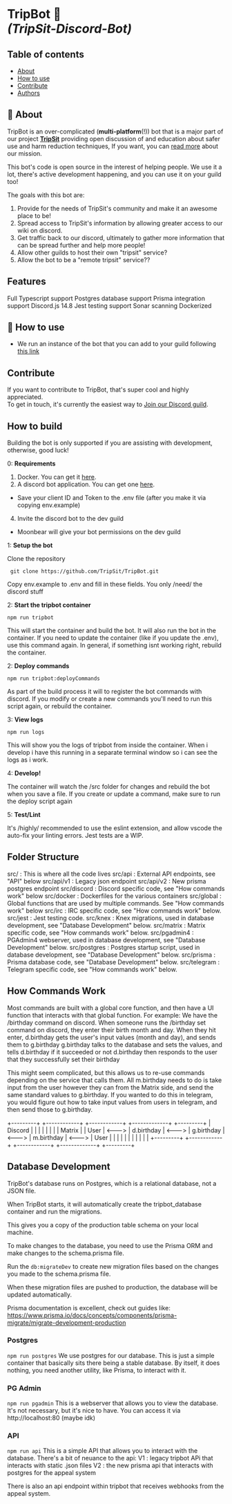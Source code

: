# TripBot 🤖 <br>*(TripSit-Discord-Bot)*

## Table of contents 
+ [About](#about)
+ [How to use](#how-to-use)
+ [Contribute](#contribute)
+ [Authors](#contributors)


## 🧐 About
TripBot is an over-complicated (**multi-platform**(!)) bot that is a major part of our project **[TripSit](https://tripsit.me)** providing open discussion of and education about safer use and harm reduction techniques, If you want, you can [read more](https://tripsit.me/about/) about our mission. 

This bot's code is open source in the interest of helping people. We use it a lot, there's active development happening, and you can use it on your guild too!

The goals with this bot are:
1) Provide for the needs of TripSit's community and make it an awesome place to be!
2) Spread access to TripSit's information by allowing greater access to our wiki on discord.
3) Get traffic back to our discord, ultimately to gather more information that can be spread further and help more people!
4) Allow other guilds to host their own "tripsit" service?
5) Allow the bot to be a "remote tripsit" service??

## Features
Full Typescript support
Postgres database support
Prisma integration support
Discord.js 14.8
Jest testing support
Sonar scanning
Dockerized

## 🎈 How to use 
+ We run an instance of the bot that you can add to your guild following [this link](https://discord.com/api/oauth2/authorize?client_id=957780726806380545&permissions=18432&scope=bot%20applications.commands)

## Contribute

If you want to contribute to TripBot, that's super cool and highly appreciated.<br>To get in touch, it's currently the easiest way to [Join our Discord guild](https://discord.gg/tripsit). 

## How to build
Building the bot is only supported if you are assisting with development, otherwise, good luck!

0: **Requirements**
1) Docker. You can get it [here](https://www.docker.com/products/docker-desktop).
2) A discord bot application. You can get one [here](https://discord.com/developers/applications).
- Save your client ID and Token to the .env file (after you make it via copying env.example)
4) Invite the discord bot to the dev guild
- Moonbear will give your bot permissions on the dev guild

1: **Setup the bot**

Clone the repository

``` git clone https://github.com/TripSit/TripBot.git```

Copy env.example to .env and fill in these fields. You only /need/ the discord stuff

2: **Start the tripbot container** 

```npm run tripbot```

This will start the container and build the bot. It will also run the bot in the container.
If you need to update the container (like if you update the .env), use this command again.
In general, if something isnt working right, rebuild the container.

2: **Deploy commands**

```npm run tripbot:deployCommands```

As part of the build process it will  to register the bot commands with discord.
If you modify or create a new commands you'll need to run this script again, or rebuild the container.

3: **View logs**

```npm run logs```

This will show you the logs of tripbot from inside the container.
When i develop i have this running in a separate terminal window so i can see the logs as i work.

4: **Develop!**

The container will watch the /src folder for changes and rebuild the bot when you save a file.
If you create or update a command, make sure to run the deploy script again

5: **Test/Lint**

It's /highly/ recommended to use the eslint extension, and allow vscode the auto-fix your linting errors.
Jest tests are a WIP.

## Folder Structure ##
src/         : This is where all the code lives
src/api      : External API endpoints, see "API" below
src/api/v1   : Legacy json endpoint
src/api/v2   : New prisma postgres endpoint
src/discord  : Discord specific code, see "How commands work" below
src/docker   : Dockerfiles for the various containers
src/global   : Global functions that are used by multiple commands. See "How commands work" below
src/irc      : IRC specific code, see "How commands work" below.
src/jest     : Jest testing code.
src/knex     : Knex migrations, used in database development, see "Database Development" below.
src/matrix   : Matrix specific code, see "How commands work" below.
src/pgadmin4 : PGAdmin4 webserver, used in database development, see "Database Development" below.
src/postgres : Postgres startup script, used in database development, see "Database Development" below.
src/prisma   : Prisma database code, see "Database Development" below.
src/telegram : Telegram specific code, see "How commands work" below.

## How Commands Work
Most commands are built with a global core function, and then have a UI function that interacts with that global function.
For example: We have the /birthday command on discord.
When someone runs the /birthday set command on discord, they enter their birth month and day.
When they hit enter, d.birthday gets the user's input values (month and day), and sends them to g.birthday
g.birthday talks to the database and sets the values, and tells d.birthday if it succeeded or not
d.birthday then responds to the user that they successfully set their birthday

This might seem complicated, but this allows us to re-use commands depending on the service that calls them.
All m.birthday needs to do is take input from the user however they can from the Matrix side, and send the same standard values to g.birthday.
If you wanted to do this in telegram, you would figure out how to take input values from users in telegram, and then send those to g.birthday.

+---------+       +------------+       +------------+       +-------------+       +---------+
| Discord |       |            |       |            |       |             |       | Matrix  |
|  User   | <---> | d.birthday | <---> | g.birthday | <---> |  m.birthday | <---> |  User   |
|         |       |            |       |            |       |             |       |         |
+---------+       +------------+       +------------+       +-------------+       +---------+

## Database Development ##

TripBot's database runs on Postgres, which is a relational database, not a JSON file.

When TripBot starts, it will automatically create the tripbot_database container and run the migrations.

This gives you a copy of the production table schema on your local machine.

To make changes to the database, you need to use the Prisma ORM and make changes to the schema.prisma file.

Run the ```db:migrateDev``` to create new migration files based on the changes you made to the schema.prisma file.

When these migration files are pushed to production, the database will be updated automatically.

Prisma documentation is excellent, check out guides like: https://www.prisma.io/docs/concepts/components/prisma-migrate/migrate-development-production

### Postgres ###
```npm run postgres```
We use postgres for our database.
This is just a simple container that basically sits there being a stable database.
By itself, it does nothing, you need another utility, like Prisma, to interact with it.

### PG Admin ###
```npm run pgadmin```
This is a webserver that allows you to view the database.
It's not necessary, but it's nice to have.
You can access it via http://localhost:80 (maybe idk)

### API ###
```npm run api```
This is a simple API that allows you to interact with the database.
There's a bit of neuance to the api:
V1 : legacy tripbot APi that interacts with static .json files
V2 : the new prisma api that interacts with postgres for the appeal system

There is also an api endpoint within tripbot that receives webhooks from the appeal system.